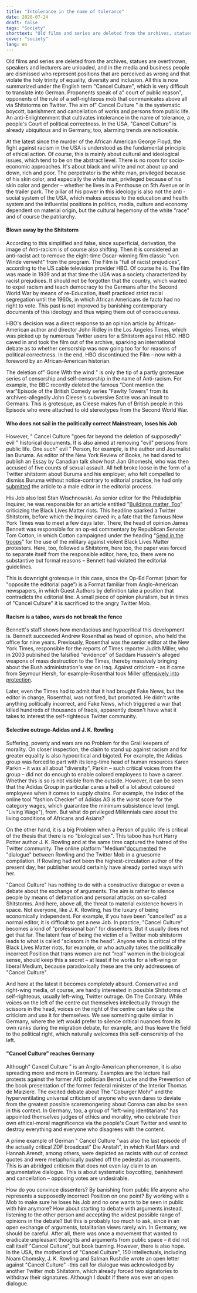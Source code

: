 ```yaml
---
title: "Intolerance in the name of tolerance"
date: 2020-07-24
draft: false
tags: "Society"
shorttext: "Old films and series are deleted from the archives, statues are overthrown, speakers and lecturers are unloaded and people are released in the media and business ..."
cover: "society"
lang: en
---
```


Old films and series are deleted from the archives, statues are overthrown, speakers and lecturers are unloaded, and in the media and business people are dismissed who represent positions that are perceived as wrong and that violate the holy trinity of equality, diversity and inclusion. All this is now summarized under the English term "Cancel Culture", which is very difficult to translate into German. Proponents speak of a" court of public reason", opponents of the rule of a self-righteous mob that communicates above all via Shitstorms on Twitter. The aim of" Cancel Culture " is the systematic boycott, banishment and cancellation of works and persons from public life. An anti-Enlightenment that cultivates intolerance in the name of tolerance, a people's Court of political correctness. In the USA, "Cancel Culture" is already ubiquitous and in Germany, too, alarming trends are noticeable.

At the latest since the murder of the African American George Floyd, the fight against racism in the USA is understood as the fundamental principle of ethical action. Of course, this is mainly about cultural and ideological issues, which tend to be on the abstract level. There is no room for socio-economic approaches. It's about black and white and not about up and down, rich and poor. The perpetrator is the white man, privileged because of his skin color, and especially the white man, privileged because of his skin color and gender – whether he lives in a Penthouse on 5th Avenue or in the trailer park. The pillar of his power in this ideology is also not the anti - social system of the USA, which makes access to the education and health system and the influential positions in politics, media, culture and economy dependent on material origin, but the cultural hegemony of the white "race" and of course the patriarchy.

#### Blown away by the Shitstorm

According to this simplified and false, since superficial, derivation, the image of Anti-racism is of course also shifting. Then it is considered an anti-racist act to remove the eight-time Oscar-winning film classic "von Winde verweht" from the program. The Film is "full of racist prejudices", according to the US cable television provider HBO. Of course he is. The film was made in 1939 and at that time the USA was a society characterized by racist prejudices. It should not be forgotten that the country, which wanted to expel racism and teach democracy to the Germans after the Second World War by means of re-Education, itself practiced strict racial segregation until the 1960s, in which African Americans de facto had no right to vote. This past is not improved by banishing contemporary documents of this ideology and thus wiping them out of consciousness.

HBO's decision was a direct response to an opinion article by African-American author and director John Ridley in the Los Angeles Times, which was picked up by numerous Twitter users for a Shitstorm against HBO. HBO caved in and took the film out of the archive, sparking an international debate as to whether censorship was now going too far for reasons of political correctness. In the end, HBO discontinued the Film – now with a foreword by an African-American historian.

The deletion of" Gone With the wind " is only the tip of a partly grotesque series of censorship and self-censorship in the name of Anti-racism. For example, the BBC recently deleted the famous "Dont mention the war"Episode of the British Comedy series "Fawlty Towers" from its archives-allegedly John Cleese's subversive Satire was an insult to Germans. This is grotesque, as Cleese makes fun of British people in this Episode who were attached to old stereotypes from the Second World War.

#### Who does not sail in the politically correct Mainstream, loses his Job

However, " Cancel Culture "goes far beyond the deletion of supposedly" evil " historical documents. It is also aimed at removing "evil" persons from public life. One such" evil " Person, for example, is the author and Journalist Ian Buruma. As editor of the New York Review of Books, he had dared to publish an Essay by Canadian talk show host Jian Ghomeshi, who was then accused of five counts of sexual assault. All hell broke loose in the form of a Twitter shitstorm about Buruma and his employer, who felt compelled to dismiss Buruma without notice-contrary to editorial practice, he had only [submitted](https://www.nytimes.com/2018/09/25/opinion/ian-buruma-jian-ghomeshi.html "The Perils of Publishing in a #MeToo Moment") the article to a male editor in the editorial process.

His Job also lost Stan Wischnowski. As senior editor for the Philadelphia Inquirer, he was responsible for an article entitled "[Buildings matter, Too](https://www.marketwatch.com/story/black-lives-matter-buildings-matter-too-editor-loses-job-over-that-headline-2020-06-07 "Buildings Matter, Too: Top editor resigns over headline, as newspaper disavows its ‘riff’ on Black Lives Matter")" criticizing the Black Lives Matter riots. This headline sparked a Twitter Shitstorm, before which the Inquirer caved in; a fate that the famous New York Times was to meet a few days later. There, the head of opinion James Bennett was responsible for an op-ed commentary by Republican Senator Tom Cotton, in which Cotton campaigned under the heading "[Send in the troops](https://www.nytimes.com/2020/06/03/opinion/tom-cotton-protests-military.html "Tom Cotton: Send In the Troops")" for the use of the military against violent Black Lives Matter protesters. Here, too, followed a Shitstorm, here too, the paper was forced to separate itself from the responsible editor, here, too, there were no substantive but formal reasons – Bennett had violated the editorial guidelines.

This is downright grotesque in this case, since the Op-Ed Format (short for "opposite the editorial page”) is a Format familiar from Anglo-American newspapers, in which Guest Authors by definition take a position that contradicts the editorial line. A small piece of opinion pluralism, but in times of "Cancel Culture" it is sacrificed to the angry Twitter Mob.

#### Racism is a taboo, wars do not break the fence

Bennett's staff shows how mendacious and hypocritical this development is. Bennett succeeded Andrew Rosenthal as head of opinion, who held the office for nine years. Previously, Rosenthal was the senior editor at the New York Times, responsible for the reports of Times reporter Judith Miller, who in 2003 published the falsified "evidence" of Saddam Hussein's alleged weapons of mass destruction to the Times, thereby massively bringing about the Bush administration's war on Iraq. Against criticism – as it came from Seymour Hersh, for example-Rosenthal took Miller [offensively into protection](https://www.thenation.com/article/archive/scoops-and-truth-times/ "Scoops and Truth at the Times").

Later, even the Times had to admit that it had brought Fake News, but the editor in charge, Rosenthal, was not fired, but promoted. He didn't write anything politically incorrect, and Fake News, which triggered a war that killed hundreds of thousands of Iraqis, apparently doesn't have what it takes to interest the self-righteous Twitter community.

#### Selective outrage-Adidas and J. K. Rowling

Suffering, poverty and wars are no Problem for the Grail keepers of morality. On closer inspection, the claim to stand up against racism and for greater equality is also hypocritical and bigoted. For example, the Adidas group was forced to part with its long-time head of human resources Karen Parkin – it was all about "diversity", Parkin – such critical voices from the group – did not do enough to enable colored employees to have a career. Whether this is so is not visible from the outside. However, it can be seen that the Adidas Group in particular cares a hell of a lot about coloured employees when it comes to supply chains. For example, the index of the online tool "fashion Checker" of Adidas AG is the worst score for the category wages, which guarantee the minimum subsistence level (engl. "Living Wage"), from. But what do privileged Millennials care about the living conditions of Africans and Asians?

On the other hand, it is a big Problem when a Person of public life is critical of the thesis that there is no "biological sex". This taboo has hurt Harry Potter author J. K. Rowling and at the same time captured the hatred of the Twitter community. The online platform "Medium"[documented](https://medium.com/@rebeccarc/j-k-rowling-and-the-trans-activists-a-story-in-screenshots-78e01dca68d "J. K. Rowling and the trans activists: a story in screenshots") the "dialogue" between Rowling and the Twitter Mob in a gruesome compilation. If Rowling had not been the highest-circulation author of the present day, her publisher would certainly have already parted ways with her.

"Cancel Culture" has nothing to do with a constructive dialogue or even a debate about the exchange of arguments. The aim is rather to silence people by means of defamation and personal attacks on so-called Shitstorms. And here, above all, the threat to material existence hovers in space. Not everyone, like J. K. Rowling, has the luxury of being economically independent. For example, if you have been "cancelled" as a normal editor, it is difficult to get a new Job. In practice, "Cancel Culture" becomes a kind of "professional ban" for dissenters. But it usually does not get that far. The latent fear of being the victim of a Twitter mob shitstorm leads to what is called "scissors in the head". Anyone who is critical of the Black Lives Matter riots, for example, or who actually takes the politically incorrect Position that trans women are not "real" women in the biological sense, should keep this a secret – at least if he works for a left-wing or liberal Medium, because paradoxically these are the only addressees of "Cancel Culture".

And here at the latest it becomes completely absurd. Conservative and right-wing media, of course, are hardly interested in possible Shitstorms of self-righteous, usually left-wing, Twitter outrage. On The Contrary. While voices on the left of the centre cut themselves intellectually through the scissors in the head, voices on the right of the centre can take up the criticism and use it for themselves. We see something quite similar in Germany, where the left would prefer to silence critical nuances from its own ranks during the migration debate, for example, and thus leave the field to the political right, which naturally welcomes this self-censorship of the left.

#### "Cancel Culture" reaches Germany

Although" Cancel Culture " is an Anglo-American phenomenon, it is also spreading more and more in Germany. Examples are the lecture hall protests against the former AfD politician Bernd Lucke and the Prevention of the book presentation of the former federal minister of the Interior Thomas de Maiziere. The excited debate about The "Coburger Mohr" and the hyperventilating universal criticism of anyone who even dares to deviate from the greatest possible scaremongering about Corona can also be seen in this context. In Germany, too, a group of "left-wing identitarians" has appointed themselves judges of ethics and morality, who celebrate their own ethical-moral magnificence via the people's Court Twitter and want to destroy everything and everyone who disagrees with the content.

A prime example of German " Cancel Culture "was also the last episode of the actually critical ZDF broadcast" Die Anstalt", in which Karl Marx and Hannah Arendt, among others, were depicted as racists with out of context quotes and were metaphorically pushed off the pedestal as monuments. This is an abridged criticism that does not even lay claim to an argumentative dialogue. This is about systematic boycotting, banishment and cancellation – opposing votes are undesirable.

How do you convince dissenters? By banishing from public life anyone who represents a supposedly incorrect Position on one point? By working with a Mob to make sure he loses his Job and no one wants to be seen in public with him anymore? How about starting to debate with arguments instead, listening to the other person and accepting the widest possible range of opinions in the debate? But this is probably too much to ask, since in an open exchange of arguments, totalitarian views rarely win. In Germany, we should be careful. After all, there was once a movement that wanted to eradicate unpleasant thoughts and arguments from public space – it did not call itself "Cancel Culture", but book burning. However, there is also hope. In the USA, the motherland of "Cancel Culture", 150 intellectuals, including Noam Chomsky, J. K. Rowling and Salman Rushdie wrote an open letter against "Cancel Culture" -this call for dialogue was acknowledged by another Twitter mob Shitstorm, which already forced two signatories to withdraw their signatures. Although I doubt if there was ever an open dialogue. 
